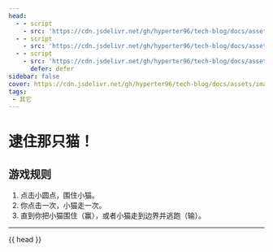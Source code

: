 ```yaml
---
head:
  - - script
    - src: 'https://cdn.jsdelivr.net/gh/hyperter96/tech-blog/docs/assets/js/phaser.min.js'
  - - script
    - src: 'https://cdn.jsdelivr.net/gh/hyperter96/tech-blog/docs/assets/js/catch-the-cat.js'
  - - script
    - src: 'https://cdn.jsdelivr.net/gh/hyperter96/tech-blog/docs/assets/js/game.js'
      defer: defer
sidebar: false
cover: https://cdn.jsdelivr.net/gh/hyperter96/tech-blog/docs/assets/images/catch-the-cat.jpg
tags:
 - 其它
---
```


# 逮住那只猫！

## 游戏规则

1. 点击小圆点，围住小猫。
2. 你点击一次，小猫走一次。
3. 直到你把小猫围住（赢），或者小猫走到边界并逃跑（输）。
---

<div align="center">
    <div id="catch-the-cat"></div>
</div>

{{ head }}

<script setup>
    import { useData } from 'vitepress'
    const { head }= useData()
</script>